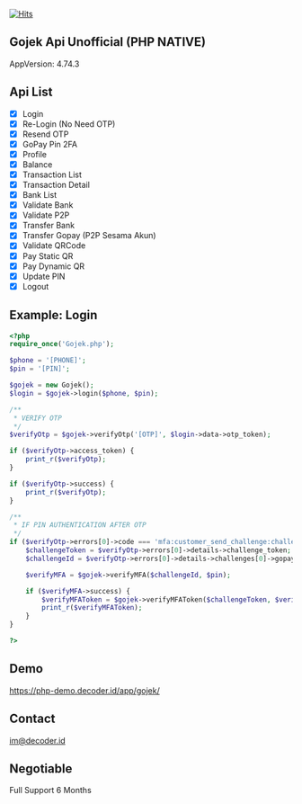 [![Hits](https://hits.seeyoufarm.com/api/count/incr/badge.svg?url=https%3A%2F%2Fgithub.com%2Fdecoderid%2Fgojek-api-php-native&count_bg=%2379C83D&title_bg=%23555555&icon=&icon_color=%23E7E7E7&title=hits&edge_flat=false)](https://hits.seeyoufarm.com)

## Gojek Api Unofficial (PHP NATIVE)
AppVersion: 4.74.3

## Api List
- [x] Login
- [x] Re-Login (No Need OTP)
- [x] Resend OTP
- [x] GoPay Pin 2FA
- [x] Profile
- [x] Balance
- [x] Transaction List
- [x] Transaction Detail
- [x] Bank List
- [x] Validate Bank
- [x] Validate P2P
- [x] Transfer Bank
- [x] Transfer Gopay (P2P Sesama Akun)
- [x] Validate QRCode
- [x] Pay Static QR
- [x] Pay Dynamic QR
- [x] Update PIN
- [x] Logout

## Example: Login
```php
<?php
require_once('Gojek.php');

$phone = '[PHONE]';
$pin = '[PIN]';

$gojek = new Gojek();
$login = $gojek->login($phone, $pin);

/**
 * VERIFY OTP
 */
$verifyOtp = $gojek->verifyOtp('[OTP]', $login->data->otp_token);

if ($verifyOtp->access_token) {
    print_r($verifyOtp);
}

if ($verifyOtp->success) {
    print_r($verifyOtp);
}

/**
 * IF PIN AUTHENTICATION AFTER OTP
 */
if ($verifyOtp->errors[0]->code === 'mfa:customer_send_challenge:challenge_required') {
    $challengeToken = $verifyOtp->errors[0]->details->challenge_token;
    $challengeId = $verifyOtp->errors[0]->details->challenges[0]->gopay_challenge_id;

    $verifyMFA = $gojek->verifyMFA($challengeId, $pin);

    if ($verifyMFA->success) {
        $verifyMFAToken = $gojek->verifyMFAToken($challengeToken, $verifyMFA->data->token);
        print_r($verifyMFAToken);
    }
}

?>
```

## Demo
https://php-demo.decoder.id/app/gojek/

## Contact
im@decoder.id

## Negotiable
Full Support 6 Months
